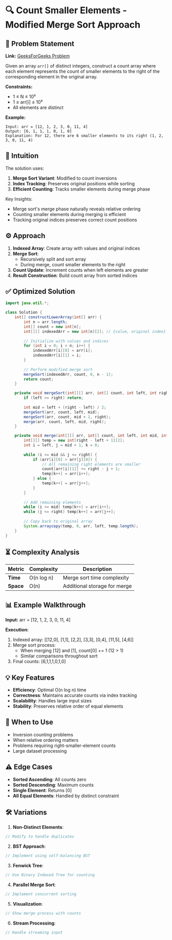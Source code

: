# 🔍 Count Smaller Elements - Modified Merge Sort Approach

## 📜 Problem Statement
**Link:** [GeeksForGeeks Problem](https://www.geeksforgeeks.org/problems/count-smaller-elements2214/1?page=5&company=Google&sortBy=latest)

Given an array `arr[]` of distinct integers, construct a count array where each element represents the count of smaller elements to the right of the corresponding element in the original array.

**Constraints:**
- 1 ≤ N ≤ 10⁵
- 1 ≤ arr[i] ≤ 10⁵
- All elements are distinct

**Example:**
```text
Input: arr = [12, 1, 2, 3, 0, 11, 4]
Output: [6, 1, 1, 1, 0, 1, 0]
Explanation: For 12, there are 6 smaller elements to its right (1, 2, 3, 0, 11, 4)
```

## 🧠 Intuition
The solution uses:
1. **Merge Sort Variant**: Modified to count inversions
2. **Index Tracking**: Preserves original positions while sorting
3. **Efficient Counting**: Tracks smaller elements during merge phase

Key Insights:
- Merge sort's merge phase naturally reveals relative ordering
- Counting smaller elements during merging is efficient
- Tracking original indices preserves correct count positions

## ⚙️ Approach
1. **Indexed Array**: Create array with values and original indices
2. **Merge Sort**:
   - Recursively split and sort array
   - During merge, count smaller elements to the right
3. **Count Update**: Increment counts when left elements are greater
4. **Result Construction**: Build count array from sorted indices

## ✅ Optimized Solution
```java
import java.util.*;

class Solution {
    int[] constructLowerArray(int[] arr) {
        int n = arr.length;
        int[] count = new int[n];
        int[][] indexedArr = new int[n][2]; // {value, original index}
        
        // Initialize with values and indices
        for (int i = 0; i < n; i++) {
            indexedArr[i][0] = arr[i];
            indexedArr[i][1] = i;
        }
        
        // Perform modified merge sort
        mergeSort(indexedArr, count, 0, n - 1);
        return count;
    }

    private void mergeSort(int[][] arr, int[] count, int left, int right) {
        if (left >= right) return;
        
        int mid = left + (right - left) / 2;
        mergeSort(arr, count, left, mid);
        mergeSort(arr, count, mid + 1, right);
        merge(arr, count, left, mid, right);
    }

    private void merge(int[][] arr, int[] count, int left, int mid, int right) {
        int[][] temp = new int[right - left + 1][2];
        int i = left, j = mid + 1, k = 0;
        
        while (i <= mid && j <= right) {
            if (arr[i][0] > arr[j][0]) {
                // All remaining right elements are smaller
                count[arr[i][1]] += right - j + 1;
                temp[k++] = arr[i++];
            } else {
                temp[k++] = arr[j++];
            }
        }
        
        // Add remaining elements
        while (i <= mid) temp[k++] = arr[i++];
        while (j <= right) temp[k++] = arr[j++];
        
        // Copy back to original array
        System.arraycopy(temp, 0, arr, left, temp.length);
    }
}
```

## ⏳ Complexity Analysis
| Metric          | Complexity | Description |
|-----------------|------------|-------------|
| **Time**        | O(n log n) | Merge sort time complexity |
| **Space**       | O(n)       | Additional storage for merge |

## 📊 Example Walkthrough
**Input:** arr = [12, 1, 2, 3, 0, 11, 4]

**Execution:**
1. Indexed array: [[12,0], [1,1], [2,2], [3,3], [0,4], [11,5], [4,6]]
2. Merge sort process:
   - When merging [12] and [1], count[0] += 1 (12 > 1)
   - Similar comparisons throughout sort
3. Final counts: [6,1,1,1,0,1,0]

## 💡 Key Features
- **Efficiency**: Optimal O(n log n) time
- **Correctness**: Maintains accurate counts via index tracking
- **Scalability**: Handles large input sizes
- **Stability**: Preserves relative order of equal elements

## 🚀 When to Use
- Inversion counting problems
- When relative ordering matters
- Problems requiring right-smaller-element counts
- Large dataset processing

## ⚠️ Edge Cases
- **Sorted Ascending**: All counts zero
- **Sorted Descending**: Maximum counts
- **Single Element**: Returns [0]
- **All Equal Elements**: Handled by distinct constraint

## 🛠 Variations
1. **Non-Distinct Elements**:
```java
// Modify to handle duplicates
```

2. **BST Approach**:
```java
// Implement using self-balancing BST
```

3. **Fenwick Tree**:
```java
// Use Binary Indexed Tree for counting
```

4. **Parallel Merge Sort**:
```java
// Implement concurrent sorting
```

5. **Visualization**:
```java
// Show merge process with counts
```

6. **Stream Processing**:
```java
// Handle streaming input
```